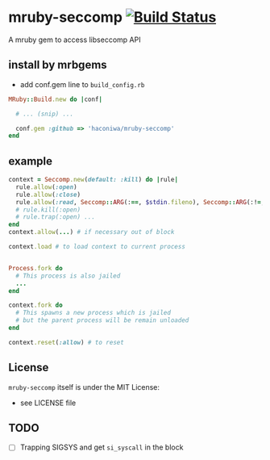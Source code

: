 # mruby-seccomp [![Build Status](https://github.com/haconiwa/mruby-seccomp/workflows/Testing/badge.svg)](https://github.com/haconiwa/mruby-seccomp/actions?query=workflow%3ATesting)

A mruby gem to access libseccomp API

## install by mrbgems

- add conf.gem line to `build_config.rb`

```ruby
MRuby::Build.new do |conf|

  # ... (snip) ...

  conf.gem :github => 'haconiwa/mruby-seccomp'
end
```

## example

```ruby
context = Seccomp.new(default: :kill) do |rule|
  rule.allow(:open)
  rule.allow(:close)
  rule.allow(:read, Seccomp::ARG(:==, $stdin.fileno), Seccomp::ARG(:!=, 0x0), Seccomp::ARG(:<=, File::SSIZE_MAX))
  # rule.kill(:open)
  # rule.trap(:open) ...
end
context.allow(...) # if necessary out of block

context.load # to load context to current process


Process.fork do
  # This process is also jailed
  ...
end

context.fork do
  # This spawns a new process which is jailed
  # but the parent process will be remain unloaded
end

context.reset(:allow) # to reset
```

## License

`mruby-seccomp` itself is under the MIT License:

- see LICENSE file

## TODO

* [ ] Trapping SIGSYS and get `si_syscall` in the block
